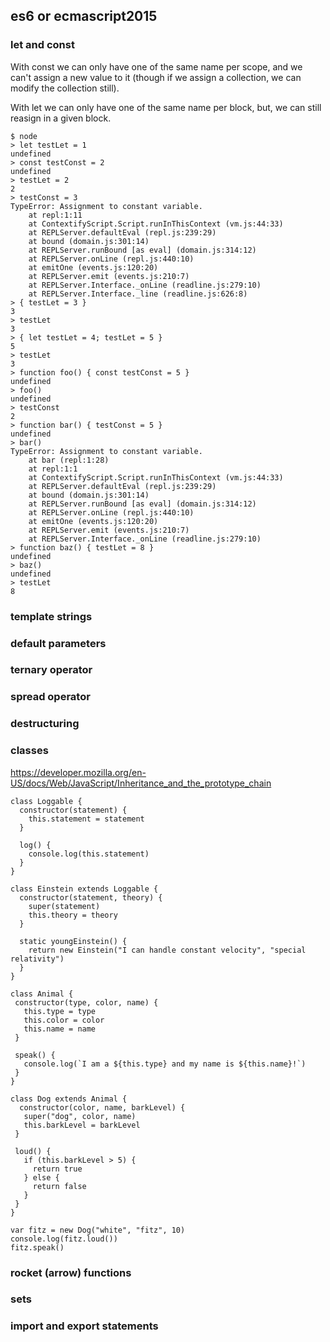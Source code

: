 ## es6 or ecmascript2015

### let and const

With const we can only have one of the same name per scope, and we can't assign
a new value to it (though if we assign a collection, we can modify the
collection still).

With let we can only have one of the same name per block, but, we can still
reasign in a given block.


```
$ node
> let testLet = 1
undefined
> const testConst = 2
undefined
> testLet = 2
2
> testConst = 3
TypeError: Assignment to constant variable.
    at repl:1:11
    at ContextifyScript.Script.runInThisContext (vm.js:44:33)
    at REPLServer.defaultEval (repl.js:239:29)
    at bound (domain.js:301:14)
    at REPLServer.runBound [as eval] (domain.js:314:12)
    at REPLServer.onLine (repl.js:440:10)
    at emitOne (events.js:120:20)
    at REPLServer.emit (events.js:210:7)
    at REPLServer.Interface._onLine (readline.js:279:10)
    at REPLServer.Interface._line (readline.js:626:8)
> { testLet = 3 }
3
> testLet
3
> { let testLet = 4; testLet = 5 }
5
> testLet
3
> function foo() { const testConst = 5 }
undefined
> foo()
undefined
> testConst
2
> function bar() { testConst = 5 }
undefined
> bar()
TypeError: Assignment to constant variable.
    at bar (repl:1:28)
    at repl:1:1
    at ContextifyScript.Script.runInThisContext (vm.js:44:33)
    at REPLServer.defaultEval (repl.js:239:29)
    at bound (domain.js:301:14)
    at REPLServer.runBound [as eval] (domain.js:314:12)
    at REPLServer.onLine (repl.js:440:10)
    at emitOne (events.js:120:20)
    at REPLServer.emit (events.js:210:7)
    at REPLServer.Interface._onLine (readline.js:279:10)
> function baz() { testLet = 8 }
undefined
> baz()
undefined
> testLet
8
```

### template strings

### default parameters

### ternary operator

### spread operator

### destructuring

### classes
https://developer.mozilla.org/en-US/docs/Web/JavaScript/Inheritance_and_the_prototype_chain

```
class Loggable {
  constructor(statement) {
    this.statement = statement
  }

  log() {
    console.log(this.statement)
  }
}

class Einstein extends Loggable {
  constructor(statement, theory) {
    super(statement)
    this.theory = theory
  }

  static youngEinstein() {
    return new Einstein("I can handle constant velocity", "special relativity")
  }
}
```

```
class Animal {
 constructor(type, color, name) {
   this.type = type
   this.color = color
   this.name = name
 }
 
 speak() {
   console.log(`I am a ${this.type} and my name is ${this.name}!`)
 }
}

class Dog extends Animal {
  constructor(color, name, barkLevel) {
   super("dog", color, name)
   this.barkLevel = barkLevel
 }
 
 loud() {
   if (this.barkLevel > 5) {
     return true
   } else {
     return false
   }
 }
}

var fitz = new Dog("white", "fitz", 10)
console.log(fitz.loud())
fitz.speak()

```

### rocket (arrow) functions

### sets

### import and export statements
